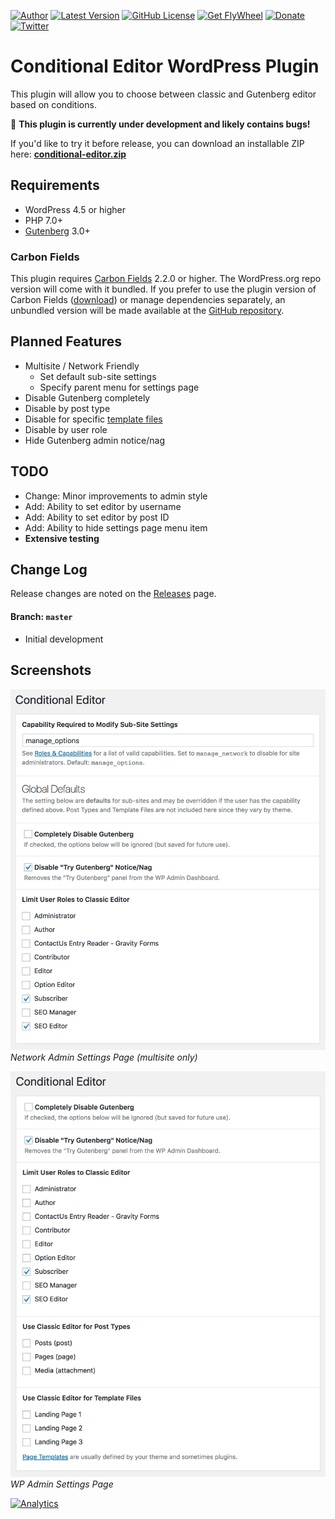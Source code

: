 [![Author](https://img.shields.io/badge/author-Daniel%20M.%20Hendricks-lightgrey.svg?colorB=9900cc )](https://www.danhendricks.com/??utm_source=github.com&utm_medium=campaign&utm_content=button&utm_campaign=wordpress-conditional-editor-plugin)
[![Latest Version](https://img.shields.io/github/release/cloudverve/wordpress-conditional-editor-plugin.svg)](https://github.com/cloudverve/wordpress-conditional-editor-plugin/releases)
[![GitHub License](https://img.shields.io/badge/license-GPLv2-yellow.svg)](https://raw.githubusercontent.com/cloudverve/wordpress-conditional-editor-plugin/master/LICENSE)
[![Get FlyWheel](https://img.shields.io/badge/style-FlyWheel-green.svg?style=flat&label=get%20hosted&colorB=AE2A21)](https://share.getf.ly/e25g6k?utm_source=github.com&utm_medium=referral&utm_content=button&utm_campaign=wordpress-conditional-editor-plugin)
[![Donate](https://img.shields.io/badge/Donate-PayPal-green.svg)](https://paypal.me/danielhendricks)
[![Twitter](https://img.shields.io/twitter/url/https/github.com/cloudverve/wordpress-conditional-editor-plugin.svg?style=social)](https://twitter.com/danielhendricks)

# Conditional Editor WordPress Plugin

This plugin will allow you to choose between classic and Gutenberg editor based on conditions.

:no_entry_sign: **This plugin is currently under development and likely contains bugs!**

If you'd like to try it before release, you can download an installable ZIP here: [**conditional-editor.zip**](https://f001.backblazeb2.com/file/hendricks/projects/github/cloudverve/wordpress-conditional-editor-plugin/conditional-editor.zip)

## Requirements

* WordPress 4.5 or higher
* PHP 7.0+
* [Gutenberg](https://wordpress.org/plugins/gutenberg/) 3.0+

### Carbon Fields

This plugin requires [Carbon Fields](https://carbonfields.net/) 2.2.0 or higher. The WordPress.org repo version will come with it bundled. If you prefer to use the plugin version of Carbon Fields ([download](https://carbonfields.net/zip/latest/)) or manage dependencies separately, an unbundled version will be made available at the [GitHub repository](https://github.com/cloudverve/wordpress-conditional-editor-plugin/).

## Planned Features

* Multisite / Network Friendly
	* Set default sub-site settings
	* Specify parent menu for settings page
* Disable Gutenberg completely
* Disable by post type
* Disable for specific [template files](https://developer.wordpress.org/themes/basics/template-files/)
* Disable by user role
* Hide Gutenberg admin notice/nag

## TODO

* Change: Minor improvements to admin style
* Add: Ability to set editor by username
* Add: Ability to set editor by post ID
* Add: Ability to hide settings page menu item
* **Extensive testing**

## Change Log

Release changes are noted on the [Releases](https://github.com/cloudverve/wordpress-conditional-editor-plugin/releases) page.

#### Branch: `master`

* Initial development

## Screenshots

![Plugin Network Admin Settings Screen](https://raw.githubusercontent.com/cloudverve/wordpress-conditional-editor-plugin/master/assets/screenshot-1.png "Plugin Network Admin Settings Screen")
_Network Admin Settings Page (multisite only)_

![Plugin Settings Screen](https://raw.githubusercontent.com/cloudverve/wordpress-conditional-editor-plugin/master/assets/screenshot-2.png "Plugin Settings Screen")
_WP Admin Settings Page_

[![Analytics](https://ga-beacon.appspot.com/UA-67333102-2/cloudverve/wordpress-conditional-editor-plugin)](https://github.com/igrigorik/ga-beacon/?utm_source=github.com&utm_medium=referral&utm_content=button&utm_campaign=wordpress-conditional-editor-plugin)
